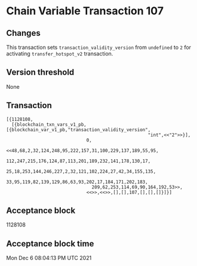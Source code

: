 # Chain Variable Transaction 107

## Changes

This transaction sets `transaction_validity_version` from `undefined` to `2` for activating `transfer_hotspot_v2` transaction.

## Version threshold

None

## Transaction

```
[{1128108,
  [{blockchain_txn_vars_v1_pb,[{blockchain_var_v1_pb,"transaction_validity_version",
                                                     "int",<<"2">>}],
                              0,
                              <<48,68,2,32,124,248,95,222,157,31,100,229,137,189,55,95,
                                112,247,215,176,124,87,113,201,189,232,141,178,130,17,
                                25,18,253,144,246,227,2,32,121,102,224,27,42,34,155,135,
                                33,95,119,82,139,129,86,63,93,202,17,184,171,202,183,
                                209,62,253,114,69,90,164,192,53>>,
                              <<>>,<<>>,[],[],107,[],[],[]}]}]
```

## Acceptance block

1128108

## Acceptance block time

Mon Dec  6 08:04:13 PM UTC 2021
